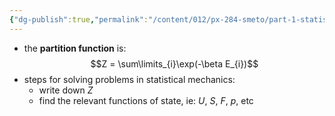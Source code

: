 ```yaml
---
{"dg-publish":true,"permalink":"/content/012/px-284-smeto/part-1-statistical-mechanics/e-single-particle-partition-function/px-284-e0-solving-problems-in-statistical-mechanics/","noteIcon":"1","created":"2024-11-25T10:50:32.000+00:00","updated":"2024-11-27T18:04:35.874+00:00"}
---
```


- the **partition function** is:
$$Z = \sum\limits_{i}\exp(-\beta E_{i})$$
- steps for solving problems in statistical mechanics:
	- write down $Z$
	- find the relevant functions of state, ie: $U$, $S$, $F$, $p$, etc
